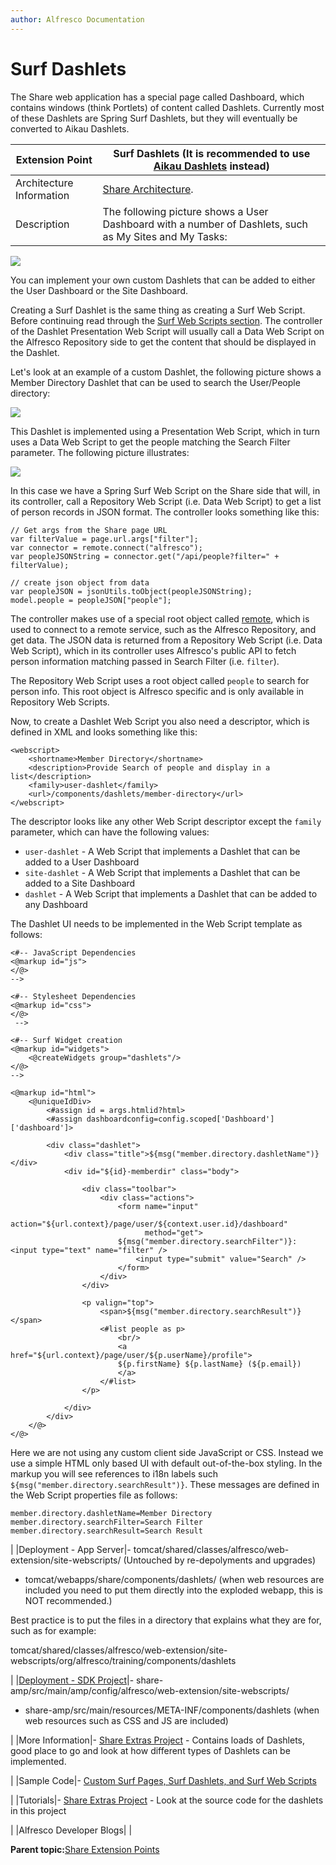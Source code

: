 ```yaml
---
author: Alfresco Documentation
---
```


# Surf Dashlets

The Share web application has a special page called Dashboard, which contains windows \(think Portlets\) of content called Dashlets. Currently most of these Dashlets are Spring Surf Dashlets, but they will eventually be converted to Aikau Dashlets.

|Extension Point|Surf Dashlets \(It is recommended to use [Aikau Dashlets](dev-extensions-share-aikau-dashlets.md) instead\)|
|---------------|-----------------------------------------------------------------------------------------------------------|
|Architecture Information|[Share Architecture](dev-extensions-share-architecture-extension-points.md).|
|Description|The following picture shows a User Dashboard with a number of Dashlets, such as My Sites and My Tasks:

 ![](../images/dev-extensions-share-user-dashboard-dashlets.png)

 You can implement your own custom Dashlets that can be added to either the User Dashboard or the Site Dashboard.

Creating a Surf Dashlet is the same thing as creating a Surf Web Script. Before continuing read through the [Surf Web Scripts section](dev-extensions-share-surf-web-scripts.md). The controller of the Dashlet Presentation Web Script will usually call a Data Web Script on the Alfresco Repository side to get the content that should be displayed in the Dashlet.

Let's look at an example of a custom Dashlet, the following picture shows a Member Directory Dashlet that can be used to search the User/People directory:

 ![](../images/dev-extensions-share-user-dashboard-member-dir-dashlet.png)

 This Dashlet is implemented using a Presentation Web Script, which in turn uses a Data Web Script to get the people matching the Search Filter parameter. The following picture illustrates:

![](../images/dev-extensions-share-web-scripts-presentation-and-data.png)

 In this case we have a Spring Surf Web Script on the Share side that will, in its controller, call a Repository Web Script \(i.e. Data Web Script\) to get a list of person records in JSON format. The controller looks something like this:

```
// Get args from the Share page URL
var filterValue = page.url.args["filter"];
var connector = remote.connect("alfresco");
var peopleJSONString = connector.get("/api/people?filter=" + filterValue);

// create json object from data
var peopleJSON = jsonUtils.toObject(peopleJSONString);
model.people = peopleJSON["people"];  
```

The controller makes use of a special root object called [remote](surf-connectors-endpoints.md), which is used to connect to a remote service, such as the Alfresco Repository, and get data. The JSON data is returned from a Repository Web Script \(i.e. Data Web Script\), which in its controller uses Alfresco's public API to fetch person information matching passed in Search Filter \(i.e. `filter`\).

The Repository Web Script uses a root object called `people` to search for person info. This root object is Alfresco specific and is only available in Repository Web Scripts.

Now, to create a Dashlet Web Script you also need a descriptor, which is defined in XML and looks something like this:

```
<webscript>
    <shortname>Member Directory</shortname>
    <description>Provide Search of people and display in a list</description>
    <family>user-dashlet</family>
    <url>/components/dashlets/member-directory</url>
</webscript>   
```

The descriptor looks like any other Web Script descriptor except the `family` parameter, which can have the following values:

-   `user-dashlet` - A Web Script that implements a Dashlet that can be added to a User Dashboard
-   `site-dashlet` - A Web Script that implements a Dashlet that can be added to a Site Dashboard
-   `dashlet` - A Web Script that implements a Dashlet that can be added to any Dashboard

The Dashlet UI needs to be implemented in the Web Script template as follows:

```
<#-- JavaScript Dependencies
<@markup id="js">
</@>
-->

<#-- Stylesheet Dependencies
<@markup id="css">
</@>
 -->

<#-- Surf Widget creation
<@markup id="widgets">
    <@createWidgets group="dashlets"/>
</@>
-->

<@markup id="html">
    <@uniqueIdDiv>
        <#assign id = args.htmlid?html>
        <#assign dashboardconfig=config.scoped['Dashboard']['dashboard']>

        <div class="dashlet">
            <div class="title">${msg("member.directory.dashletName")}</div>
            <div id="${id}-memberdir" class="body">

                <div class="toolbar">
                    <div class="actions">
                        <form name="input"
                              action="${url.context}/page/user/${context.user.id}/dashboard"
                              method="get">
                        ${msg("member.directory.searchFilter")}: <input type="text" name="filter" />
                            <input type="submit" value="Search" />
                        </form>
                    </div>
                </div>

                <p valign="top">
                    <span>${msg("member.directory.searchResult")}</span>
                    <#list people as p>
                        <br/>
                        <a href="${url.context}/page/user/${p.userName}/profile">
                        ${p.firstName} ${p.lastName} (${p.email})
                        </a>
                    </#list>
                </p>

            </div>
        </div>
    </@>
</@>   
```

Here we are not using any custom client side JavaScript or CSS. Instead we use a simple HTML only based UI with default out-of-the-box styling. In the markup you will see references to i18n labels such `${msg("member.directory.searchResult")}`. These messages are defined in the Web Script properties file as follows:

```
member.directory.dashletName=Member Directory
member.directory.searchFilter=Search Filter
member.directory.searchResult=Search Result   
```

|
|Deployment - App Server|-   tomcat/shared/classes/alfresco/web-extension/site-webscripts/ \(Untouched by re-depolyments and upgrades\)
-   tomcat/webapps/share/components/dashlets/ \(when web resources are included you need to put them directly into the exploded webapp, this is NOT recommended.\)

 Best practice is to put the files in a directory that explains what they are for, such as for example:

tomcat/shared/classes/alfresco/web-extension/site-webscripts/org/alfresco/training/components/dashlets

|
|[Deployment - SDK Project](../tasks/alfresco-sdk-tutorials-share-amp-archetype.md)|-   share-amp/src/main/amp/config/alfresco/web-extension/site-webscripts/
-   share-amp/src/main/resources/META-INF/components/dashlets \(when web resources such as CSS and JS are included\)

|
|More Information|-   [Share Extras Project](http://share-extras.github.io/) - Contains loads of Dashlets, good place to go and look at how different types of Dashlets can be implemented.

|
|Sample Code|-   [Custom Surf Pages, Surf Dashlets, and Surf Web Scripts](https://github.com/Alfresco/alfresco-sdk-samples/tree/alfresco-51/all-in-one/add-surf-dashlet-and-page-share)

|
|Tutorials|-   [Share Extras Project](http://share-extras.github.io/) - Look at the source code for the dashlets in this project

|
|Alfresco Developer Blogs| |

**Parent topic:**[Share Extension Points](../concepts/dev-extensions-share-extension-points-introduction.md)

